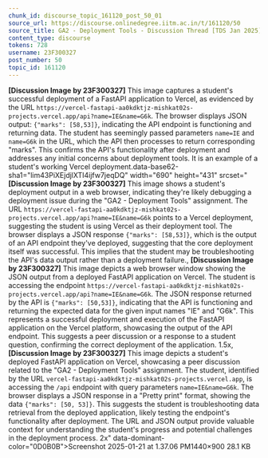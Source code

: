```yaml
---
chunk_id: discourse_topic_161120_post_50_01
source_url: https://discourse.onlinedegree.iitm.ac.in/t/161120/50
source_title: GA2 - Deployment Tools - Discussion Thread [TDS Jan 2025]
content_type: discourse
tokens: 728
username: 23F300327
post_number: 50
topic_id: 161120
---
```


**[Discussion Image by 23F300327]** This image captures a student's successful deployment of a FastAPI application to Vercel, as evidenced by the URL `https://vercel-fastapi-aa0kdktjz-mishkat02s-projects.vercel.app/api?name=IE&name=G6k`. The browser displays JSON output: `{"marks": [58,53]}`, indicating the API endpoint is functioning and returning data. The student has seemingly passed parameters `name=IE` and `name=G6k` in the URL, which the API then processes to return corresponding "marks". This confirms the API's functionality after deployment and addresses any initial concerns about deployment tools. It is an example of a student's working Vercel deployment.data-base62-sha1="lim43PiXEjdjlXTI4ijfw7jeqDQ" width="690" height="431" srcset="**[Discussion Image by 23F300327]** This image shows a student's deployment output in a web browser, indicating they're likely debugging a deployment issue during the "GA2 - Deployment Tools" assignment. The URL `https://vercel-fastapi-aa0kdktjz-mishkat02s-projects.vercel.app/api?name=IE&name=G6k` points to a Vercel deployment, suggesting the student is using Vercel as their deployment tool. The browser displays a JSON response `{"marks": [58,53]}`, which is the output of an API endpoint they've deployed, suggesting that the core deployment itself was successful. This implies that the student may be troubleshooting the API's data output rather than a deployment failure., **[Discussion Image by 23F300327]** This image depicts a web browser window showing the JSON output from a deployed FastAPI application on Vercel. The student is accessing the endpoint `https://vercel-fastapi-aa0kdktjz-mishkat02s-projects.vercel.app/api?name=IE&name=G6k`. The JSON response returned by the API is `{"marks": [50,53]}`, indicating that the API is functioning and returning the expected data for the given input names "IE" and "G6k". This represents a successful deployment and execution of the FastAPI application on the Vercel platform, showcasing the output of the API endpoint. This suggests a peer discussion or a response to a student question, confirming the correct deployment of the application. 1.5x, **[Discussion Image by 23F300327]** This image depicts a student's deployed FastAPI application on Vercel, showcasing a peer discussion related to the "GA2 - Deployment Tools" assignment. The student, identified by the URL `vercel-fastapi-aa0kdktjz-mishkat02s-projects.vercel.app`, is accessing the `/api` endpoint with query parameters `name=IE&name=G6k`. The browser displays a JSON response in a "Pretty print" format, showing the data `{"marks": [50, 53]}`. This suggests the student is troubleshooting data retrieval from the deployed application, likely testing the endpoint's functionality after deployment. The URL and JSON output provide valuable context for understanding the student's progress and potential challenges in the deployment process. 2x" data-dominant-color="0D0B0B">Screenshot 2025-01-21 at 1.37.06 PM1440×900 28.1 KB
